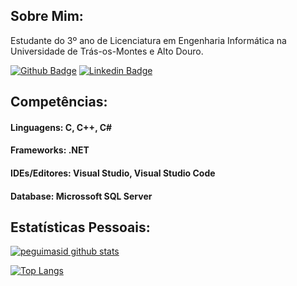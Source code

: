 ## Sobre Mim:

Estudante do 3º ano de Licenciatura em Engenharia Informática na Universidade de Trás-os-Montes e Alto Douro.

[![Github Badge](https://img.shields.io/badge/-Github-000?style=flat-square&logo=Github&logoColor=white&link=https://github.com/joaohcr)](https://github.com/joaohcr)
[![Linkedin Badge](https://img.shields.io/badge/-LinkedIn-blue?style=flat-square&logo=Linkedin&logoColor=white&link=https://www.linkedin.com/in/jo%C3%A3o-henrique-const%C3%A2ncio-rodrigues-a428a0198/)](https://www.linkedin.com/in/jo%C3%A3o-henrique-const%C3%A2ncio-rodrigues-a428a0198/)

## Competências:

#### Linguagens: C, C++, C#

#### Frameworks: .NET

#### IDEs/Editores: Visual Studio, Visual Studio Code

#### Database: Microssoft SQL Server

## Estatísticas Pessoais:

[![peguimasid github stats](https://github-readme-stats.vercel.app/api?username=joaohcr&show_icons=true&title_color=fff&icon_color=37aaff&text_color=f8f8f2&bg_color=171c24&count_private=true)](https://github.com/joaohcr)

[![Top Langs](https://github-readme-stats.vercel.app/api/top-langs/?username=joaohcr&layout=compact&title_color=fff&text_color=f8f8f2&hide=java&bg_color=171c24)](https://github.com/joaohcr)
